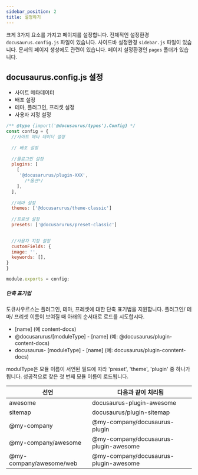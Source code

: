 ```yaml
---
sidebar_position: 2
title: 설정하기
---
```


크게 3가지 요소를 가지고 페이지를 설정합니다.
전체적인 설정환경 `docusaurus.config.js` 파일이 있습니다.
사이드바 설정환경 `sidebar.js` 파일이 있습니다. 문서의 페이지 생성에도 관련이 있습니다.
페이지 설정환경인 `pages` 폴더가 있습니다.

## docusaurus.config.js 설정

- 사이트 메타데이터
- 배포 설정
- 테마, 플러그인, 프리셋 설정
- 사용자 지정 설정

```javascript
/** @type {import('@docusaurus/types').Config} */
const config = {
  //사이트 메타 데이터 설정
 
  // 배포 설정
 
  //플로그인 설정
  plugins: [
    [
     '@docusarurus/plugin-XXX',
       /*옵션*/
    ],
  ],
  
  //테마 설정
  themes: ['@docusarurus/theme-classic']
  
  //프로셋 설정
  presets: ['@docusarurus/preset-classic']
  

  //사용자 지정 설정
  customFields: {
  image: '',
  keywords: [],
}
}

module.exports = config;

```

##### 단축 표기법

도큐사우르스는 플러그인, 테마, 프레셋에 대한 단축 표기법을 지원합니다. 플러그인/ 테마/ 프리셋 이름이 보여질 때 아래의 순서대로 로드를 시도합시다.

- [name] (예 content-docs)
- @docusarurus/[moduleType] - [name] (예: @docusaurus/plugin-content-docs)
- docusaurus- [moduleType] - [name] (예: docusaurus/plugin-conntent-docs)

modulType은 모듈 이름이 서언된 필드에 따라 'preset', 'theme', 'plugin' 중 하나가 됩니다. 성공적으로 찾은 첫 번째 모듈 이름이 로드됩니다.

| 선언                      | 다음과 같이 처리됨                            |
| ----------------------- | ------------------------------------- |
| awesome                 | docusaurus-plugin-awesome             |
| sitemap                 | docusaurus/plugin-sitemap             |
| @my-company             | @my-company/docusaurus-plugin         |
| @my-company/awesome     | @my-company/docusaurus-plugin-awesome |
| @my-company/awesome/web | @my-company/docusaurus-plugin-awesome |

